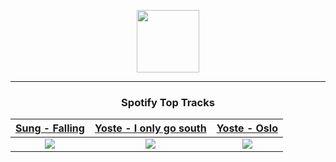 <p align="center">
  <a href="https://www.tobiasmichael.de">
    <img src="https://tobiasmichael.de/assets/logo.gif" width="100" height="100"/>
  </a>
</p>

---

<h3 align="center">Spotify Top Tracks</h3>

[Sung - Falling](https://open.spotify.com/track/3pFKdYf7XEowConVotO1tv)|[Yoste - I only go south](https://open.spotify.com/track/2nalwZyo0Ww9asX2IG7LmR)|[Yoste - Oslo](https://open.spotify.com/track/7rtznArwf8NwZ70DtQuDyr)
:---:|:----:|:----:
<img src="https://i.scdn.co/image/ab67616d00001e02fdf4399760912cad2f295fda"/>|<img src="https://i.scdn.co/image/ab67616d00001e02519f527dca307bbb360c8151"/>|<img src="https://i.scdn.co/image/ab67616d00001e0214b037c4b98c00ffbbaf369b"/>